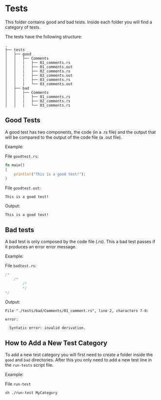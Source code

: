 # Tests

This folder contains good and bad tests. Inside each folder you will find a category of tests.

The tests have the following structure:

```
.
├── tests
│   ├── good
│   │   ├── Comments
│   │   |   ├── 01_comments.rs
│   │   |   ├── 01_comments.out
│   │   |   ├── 02_comments.rs
│   │   |   ├── 02_comments.out
│   │   |   ├── 03_comments.rs
│   │   |   └── 03_comments.out
│   ├── bad
│   │   ├── Comments
│   │   |   ├── 01_comments.rs
│   │   |   ├── 02_comments.rs
│   │   |   └── 03_comments.rs
```

## Good Tests

A good test has two components, the code (in a .rs file) and the output that will be compared to the output of the code file (a .out file).


Example:

File `goodtest.rs`:

```Rust
fn main() 
{
    println!("This is a good test!");
}
```

File `goodtest.out`:

```
This is a good test!

```

Output:
```
This is a good test!

```

## Bad tests

A bad test is only composed by the code file (*.rs*). This a bad test passes if it produces an error error message.

Example:

File `badtest.rs`:

```Rust
/* 
    /* 
        /* 
        */ 
*/
```

Output:
```
File "./tests/bad/Comments/01_comment.rs", line 2, characters 7-8:

error:

  Syntatic error: invalid derivation.
```


## How to Add a New Test Category

To add a new test category you will first need to create a folder inside the `good` and `bad` directories. After this you only need to add a new test line in the `run-tests` script file.

Example:

File `run-test`

```Shell
sh ./run-test MyCategory
```
